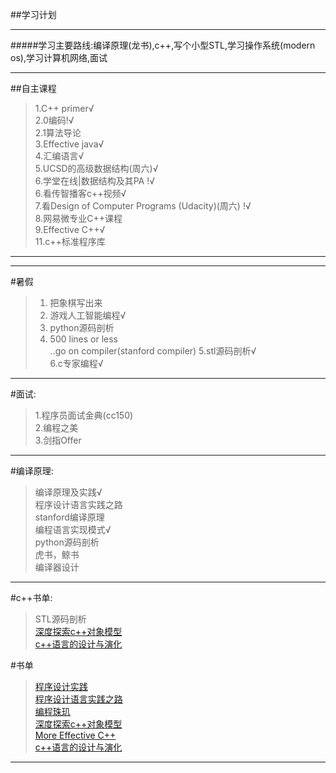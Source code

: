 ##学习计划

----

#####学习主要路线:编译原理(龙书),c++,写个小型STL,学习操作系统(modern os),学习计算机网络,面试

---
##自主课程

>1.C++ primer√<br>
>2.0编码!√<br>
>2.1算法导论<br>
>3.Effective java√<br>
>4.汇编语言√<br>
>5.UCSD的高级数据结构(周六)√<br>
>6.学堂在线|数据结构及其PA !√<br>
>6.看传智播客c++视频√<br>
>7.看Design of Computer Programs (Udacity)(周六) !√<br>
>8.网易微专业C++课程<br>
>9.Effective C++√<br>
>11.c++标准程序库

-----
-----

#暑假
>1. 把象棋写出来<br>
>2. 游戏人工智能编程√<br>
>3. python源码剖析<br>
>4. 500 lines or less<br>
>..go on compiler(stanford compiler)
>5.stl源码剖析√<br>
>6.c专家编程√<br>

----

#面试:
>1.程序员面试金典(cc150)<br>
>2.编程之美<br>
>3.剑指Offer<br>

----

#编译原理:
>编译原理及实践√<br>
>程序设计语言实践之路<br>
>stanford编译原理<br>
>编程语言实现模式√<br>
>python源码剖析<br>
>虎书，鲸书<br>
>编译器设计

----

#c++书单:
> STL源码剖析<br>
> [深度探索c++对象模型](https://book.douban.com/subject/1091086/)<br>
> [c++语言的设计与演化](https://book.douban.com/subject/1096216/)<br>

#书单
>[程序设计实践](https://book.douban.com/subject/1173548/) <br>
>[程序设计语言实践之路](https://book.douban.com/subject/2152385/)<br>
>[编程珠玑](https://book.douban.com/subject/1096216//book.douban.com/subject/3227098/)<br>
>[深度探索c++对象模型](https://book.douban.com/subject/1091086/)<br>
>[More Effective C++](https://book.douban.com/subject/5908727/)<br>
>[c++语言的设计与演化](https://book.douban.com/subject/1096216/)<br>

----
